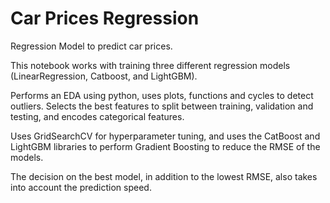 # Car Prices Regression

Regression Model to predict car prices.

This notebook works with training three different regression models (LinearRegression, Catboost, and LightGBM).

Performs an EDA using python, uses plots, functions and cycles to detect outliers. Selects the best features to split between training, validation and testing, and encodes categorical features.

Uses GridSearchCV for hyperparameter tuning, and uses the CatBoost and LightGBM libraries to perform Gradient Boosting to reduce the RMSE of the models.

The decision on the best model, in addition to the lowest RMSE, also takes into account the prediction speed.